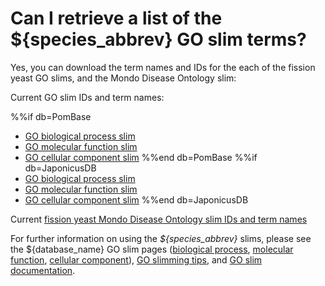 # Can I retrieve a list of the ${species_abbrev} GO slim terms?
<!-- pombase_categories: Genome statistics and lists,Using ontologies -->

Yes, you can download the term names and IDs for the each of the
fission yeast GO slims, and the Mondo Disease Ontology slim:

Current GO slim IDs and term names:

%%if db=PomBase
 - [GO biological process slim](${base_url}/latest_release/gene_ontology/bp_go_slim_terms.tsv)
 - [GO molecular function slim](${base_url}/latest_release/gene_ontology/mf_go_slim_terms.tsv)
 - [GO cellular component slim](${base_url}/latest_release/gene_ontology/cc_go_slim_terms.tsv)
%%end db=PomBase
%%if db=JaponicusDB
 - [GO biological process slim](${base_url}/data/releases/latest/misc/bp_goslim_${species}_ids_and_names.tsv)
 - [GO molecular function slim](${base_url}/data/releases/latest/misc/mf_goslim_${species}_ids_and_names.tsv)
 - [GO cellular component slim](${base_url}/data/releases/latest/misc/cc_goslim_${species}_ids_and_names.tsv)
%%end db=JaponicusDB


Current [fission yeast Mondo Disease Ontology slim IDs and term names](${base_url}/latest_release/human_disease_annotation/pombe_mondo_disease_slim_terms.tsv)

For further information on using the *${species_abbrev}* slims, please see the
${database_name} GO slim pages
([biological process](/browse-curation/fission-yeast-bp-go-slim-terms),
[molecular function](/browse-curation/fission-yeast-mf-go-slim-terms),
[cellular component](/browse-curation/fission-yeast-cc-go-slim-terms)),
[GO slimming tips](/browse-curation/fission-yeast-go-slimming-tips), and
[GO slim documentation](documentation/pombase-go-slim-documentation).


